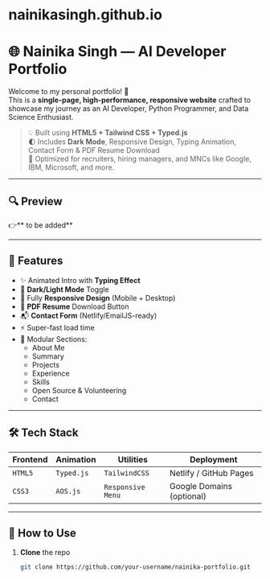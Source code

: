 # nainikasingh.github.io
# 🌐 Nainika Singh — AI Developer Portfolio

Welcome to my personal portfolio! 🚀  
This is a **single-page, high-performance, responsive website** crafted to showcase my journey as an AI Developer, Python Programmer, and Data Science Enthusiast.

> 💡 Built using **HTML5 + Tailwind CSS + Typed.js**  
> 🌓 Includes **Dark Mode**, Responsive Design, Typing Animation, Contact Form & PDF Resume Download  
> 🎯 Optimized for recruiters, hiring managers, and MNCs like Google, IBM, Microsoft, and more.

---

## 🔍 Preview

👉** to be added**

---

## 🧠 Features

- ✨ Animated Intro with **Typing Effect**
- 🎨 **Dark/Light Mode** Toggle
- 📱 Fully **Responsive Design** (Mobile + Desktop)
- 📄 **PDF Resume** Download Button
- 📬 **Contact Form** (Netlify/EmailJS-ready)
- ⚡ Super-fast load time
- 💼 Modular Sections:
  - About Me
  - Summary
  - Projects
  - Experience
  - Skills
  - Open Source & Volunteering
  - Contact

---

## 🛠 Tech Stack

| Frontend | Animation | Utilities | Deployment |
|----------|-----------|-----------|------------|
| `HTML5`  | `Typed.js`| `TailwindCSS` | Netlify / GitHub Pages |
| `CSS3`   | `AOS.js`  | `Responsive Menu` | Google Domains (optional) |

---

## 📂 How to Use

1. **Clone** the repo  
   ```bash
   git clone https://github.com/your-username/nainika-portfolio.git
